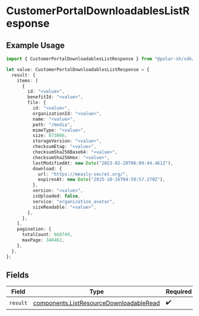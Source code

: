 # CustomerPortalDownloadablesListResponse

## Example Usage

```typescript
import { CustomerPortalDownloadablesListResponse } from "@polar-sh/sdk/models/operations/customerportaldownloadableslist.js";

let value: CustomerPortalDownloadablesListResponse = {
  result: {
    items: [
      {
        id: "<value>",
        benefitId: "<value>",
        file: {
          id: "<value>",
          organizationId: "<value>",
          name: "<value>",
          path: "/media",
          mimeType: "<value>",
          size: 873866,
          storageVersion: "<value>",
          checksumEtag: "<value>",
          checksumSha256Base64: "<value>",
          checksumSha256Hex: "<value>",
          lastModifiedAt: new Date("2023-02-20T06:09:44.461Z"),
          download: {
            url: "https://measly-secret.org/",
            expiresAt: new Date("2025-10-16T04:59:57.279Z"),
          },
          version: "<value>",
          isUploaded: false,
          service: "organization_avatar",
          sizeReadable: "<value>",
        },
      },
    ],
    pagination: {
      totalCount: 668749,
      maxPage: 348462,
    },
  },
};
```

## Fields

| Field                                                                                              | Type                                                                                               | Required                                                                                           | Description                                                                                        |
| -------------------------------------------------------------------------------------------------- | -------------------------------------------------------------------------------------------------- | -------------------------------------------------------------------------------------------------- | -------------------------------------------------------------------------------------------------- |
| `result`                                                                                           | [components.ListResourceDownloadableRead](../../models/components/listresourcedownloadableread.md) | :heavy_check_mark:                                                                                 | N/A                                                                                                |